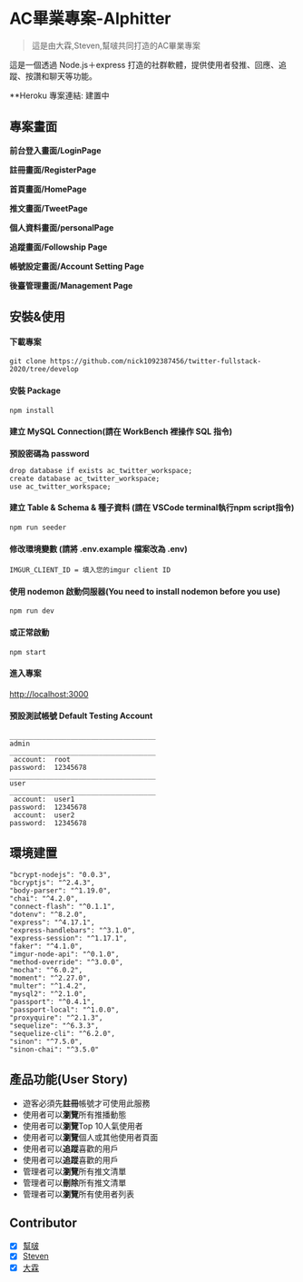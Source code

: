 # AC畢業專案-Alphitter

> 這是由大霖,Steven,幫啵共同打造的AC畢業專案

這是一個透過 Node.js＋express 打造的社群軟體，提供使用者發推、回應、追蹤、按讚和聊天等功能。

**Heroku 專案連結: 建置中

## 專案畫面

**前台登入畫面/LoginPage**


**註冊畫面/RegisterPage**


**首頁畫面/HomePage**


**推文畫面/TweetPage**


**個人資料畫面/personalPage**


**追蹤畫面/Followship Page**


**帳號設定畫面/Account Setting Page**


**後臺管理畫面/Management Page**

## 安裝&使用

#### 下載專案

```
git clone https://github.com/nick1092387456/twitter-fullstack-2020/tree/develop
```

#### 安裝 Package

```
npm install
```

#### 建立 MySQL Connection(請在 WorkBench 裡操作 SQL 指令)

**預設密碼為 password**

```
drop database if exists ac_twitter_workspace;
create database ac_twitter_workspace;
use ac_twitter_workspace;
```

#### 建立 Table & Schema & 種子資料 (請在 VSCode terminal執行npm script指令)

```
npm run seeder
```

#### 修改環境變數 (請將 .env.example 檔案改為 .env)

```
IMGUR_CLIENT_ID = 填入您的imgur client ID
```

#### 使用 nodemon 啟動伺服器(You need to install nodemon before you use)

```
npm run dev
```

#### 或正常啟動

```
npm start
```

#### 進入專案

[http://localhost:3000](http://localhost:3000)

#### 預設測試帳號 Default Testing Account

```
____________________________________
admin
____________________________________
 account:  root
password:  12345678
____________________________________
user
____________________________________
 account:  user1
password:  12345678
 account:  user2
password:  12345678

```

## 環境建置

```
"bcrypt-nodejs": "0.0.3",
"bcryptjs": "^2.4.3",
"body-parser": "^1.19.0",
"chai": "^4.2.0",
"connect-flash": "^0.1.1",
"dotenv": "^8.2.0",
"express": "^4.17.1",
"express-handlebars": "^3.1.0",
"express-session": "^1.17.1",
"faker": "^4.1.0",
"imgur-node-api": "^0.1.0",
"method-override": "^3.0.0",
"mocha": "^6.0.2",
"moment": "^2.27.0",
"multer": "^1.4.2",
"mysql2": "^2.1.0",
"passport": "^0.4.1",
"passport-local": "^1.0.0",
"proxyquire": "^2.1.3",
"sequelize": "^6.3.3",
"sequelize-cli": "^6.2.0",
"sinon": "^7.5.0",
"sinon-chai": "^3.5.0"
```

## 產品功能(User Story)

- 遊客必須先**註冊**帳號才可使用此服務
- 使用者可以**瀏覽**所有推播動態
- 使用者可以**瀏覽**Top 10人氣使用者
- 使用者可以**瀏覽**個人或其他使用者頁面
- 使用者可以**追蹤**喜歡的用戶
- 使用者可以**追蹤**喜歡的用戶
- 管理者可以**瀏覽**所有推文清單
- 管理者可以**刪除**所有推文清單
- 管理者可以**瀏覽**所有使用者列表

## Contributor

- [x] [幫啵](https://github.com/nick1092387456)
- [x] [Steven](https://github.com/steven4program)
- [x] [大霖](https://github.com/leo812leo)
